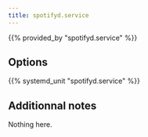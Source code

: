 ```yaml
---
title: spotifyd.service
---
```


{{% provided_by "spotifyd.service" %}}

## Options

{{% systemd_unit "spotifyd.service" %}}

## Additionnal notes

Nothing here.